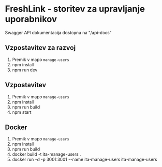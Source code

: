 # FreshLink - storitev za upravljanje uporabnikov

Swagger API dokumentacija dostopna na "/api-docs"

## Vzpostavitev za razvoj
1. Premik v mapo `manage-users`
2. npm install
3. npm run dev

## Vzpostavitev
1. Premik v mapo `manage-users`
2. npm install
3. npm run build
4. npm start

## Docker
1. Premik v mapo `manage-users`
2. npm install
3. npm run build
4. docker build -t ita-manage-users .
5. docker run -d -p 3001:3001 --name ita-manage-users ita-manage-users
